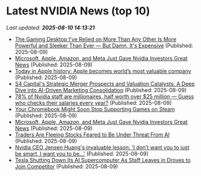 # Latest NVIDIA News (top 10)
_Last updated: **2025-08-10 14:13:21**_

- [The Gaming Desktop I've Relied on More Than Any Other Is More Powerful and Sleeker Than Ever — But Damn, It's Expensive](https://www.windowscentral.com/hardware/lenovo/lenovo-legion-tower-7i-gen-10-review) (Published: 2025-08-09)
- [Microsoft, Apple, Amazon, and Meta Just Gave Nvidia Investors Great News](https://biztoc.com/x/fd6d3396293858b7) (Published: 2025-08-09)
- [Today in Apple history: Apple becomes world’s most valuable company](https://www.cultofmac.com/apple-history/apple-most-valuable) (Published: 2025-08-09)
- [S4 Capital's Strategic Merger Prospects and Valuation Catalysts: A Deep Dive into AI-Driven Marketing Consolidation](https://www.ainvest.com/news/s4-capital-strategic-merger-prospects-valuation-catalysts-deep-dive-ai-driven-marketing-consolidation-2508/) (Published: 2025-08-09)
- [78% of Nvidia staff are millionaires, half worth over $25 million — Guess who checks their salaries every year?](https://www.livemint.com/companies/people/78-percent-of-jensen-huang-nvidia-staff-are-millionaires-half-worth-over-25-million-who-checks-their-salaries-every-year-11754743368917.html) (Published: 2025-08-09)
- [Your Chromebook Might Soon Stop Supporting Games on Steam](https://www.gadgets360.com/laptops/news/google-steam-for-chromebook-beta-programme-support-ending-2026-report-9052970) (Published: 2025-08-09)
- [Microsoft, Apple, Amazon, and Meta Just Gave Nvidia Investors Great News](https://consent.yahoo.com/v2/collectConsent?sessionId=1_cc-session_ccb1cac3-caa9-49a8-b29c-25480376aad2) (Published: 2025-08-09)
- [Traders Are Fleeing Stocks Feared to Be Under Threat From AI](https://finance.yahoo.com/news/traders-fleeing-stocks-feared-under-130001182.html) (Published: 2025-08-09)
- [Nvidia CEO Jensen Huang's invaluable lesson: 'I don’t want you to just be smart, I want you to be...'](https://economictimes.indiatimes.com/news/new-updates/nvidia-ceo-jensen-huangs-invaluable-lesson-i-dont-want-you-to-just-be-smart-i-want-you-to-be-/articleshow/123204742.cms) (Published: 2025-08-09)
- [Tesla Shutting Down Its AI Supercomputer As Staff Leaves in Droves to Join Competitor](https://futurism.com/tesla-shutting-down-ai-supercomputer) (Published: 2025-08-09)
